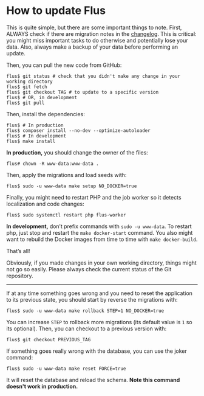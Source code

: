 # How to update Flus

This is quite simple, but there are some important things to note. First,
ALWAYS check if there are migration notes in the [changelog](/CHANGELOG.md).
This is critical: you might miss important tasks to do otherwise and
potentially lose your data. Also, always make a backup of your data before
performing an update.

Then, you can pull the new code from GitHub:

```console
flus$ git status # check that you didn't make any change in your working directory
flus$ git fetch
flus$ git checkout TAG # to update to a specific version
flus$ # OR, in development
flus$ git pull
```

Then, install the dependencies:

```console
flus$ # In production
flus$ composer install --no-dev --optimize-autoloader
flus$ # In development
flus$ make install
```

**In production,** you should change the owner of the files:

```console
flus# chown -R www-data:www-data .
```

Then, apply the migrations and load seeds with:

```console
flus$ sudo -u www-data make setup NO_DOCKER=true
```

Finally, you might need to restart PHP and the job worker so it detects
localization and code changes:

```console
flus$ sudo systemctl restart php flus-worker
```

**In development,** don’t prefix commands with `sudo -u www-data`. To restart
php, just stop and restart the `make docker-start` command. You also might want
to rebuild the Docker images from time to time with `make docker-build`.

That’s all!

Obviously, if you made changes in your own working directory, things might not
go so easily. Please always check the current status of the Git repository.

---

If at any time something goes wrong and you need to reset the application to
its previous state, you should start by reverse the migrations with:

```console
flus$ sudo -u www-data make rollback STEP=1 NO_DOCKER=true
```

You can increase `STEP` to rollback more migrations (its default value is `1`
so its optional). Then, you can checkout to a previous version with:

```console
flus$ git checkout PREVIOUS_TAG
```

If something goes really wrong with the database, you can use the joker command:

```console
flus$ sudo -u www-data make reset FORCE=true
```

It will reset the database and reload the schema. **Note this command doesn't
work in production.**
